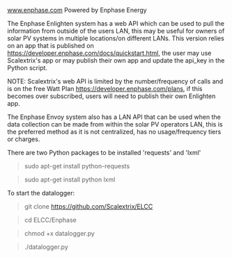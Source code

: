 www.enphase.com  Powered by Enphase Energy

The Enphase Enlighten system has a web API which can be used to pull the information from outside of the users LAN,
this may be useful for owners of solar PV systems in multiple locations/on different LANs.
This version relies on an app that is published on https://developer.enphase.com/docs/quickstart.html, 
the user may use Scalextrix's app or may publish their own app and update the api_key in the Python script. 

NOTE: Scalextrix's web API is limited by the number/frequency of calls and is on the free Watt Plan 
https://developer.enphase.com/plans, if this becomes over subscribed, users will need to publish their own Enlighten app.

The Enphase Envoy system also has a LAN API that can be used when the data collection can be made from within
the solar PV operators LAN, this is the preferred method as it is not centralized, has no usage/frequency tiers or charges.

There are two Python packages to be installed 'requests' and 'lxml'

> sudo apt-get install python-requests

> sudo apt-get install python lxml


To start the datalogger:
> git clone https://github.com/Scalextrix/ELCC

> cd ELCC/Enphase

> chmod +x datalogger.py

> ./datalogger.py
